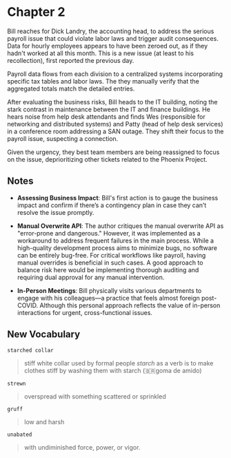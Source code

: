
# Chapter 2

Bill reaches for Dick Landry, the accounting head, to address the serious payroll issue that could violate labor laws
and trigger audit consequences. Data for hourly employees appears to have been zeroed out, as if they hadn't worked at
all this month. This is a new issue (at least to his recollection), first reported the previous day.

Payroll data flows from each division to a centralized systems incorporating specific tax tables and labor laws. The 
they manually verify that the aggregated totals match the detailed entries.

After evaluating the business risks, Bill heads to the IT building, noting the stark contrast in maintenance between 
the IT and finance buildings. He hears noise from help desk attendants and finds Wes (responsible for networking 
and distributed systems) and Patty (head of help desk services) in a conference room addressing a SAN outage. They 
shift their focus to the payroll issue, suspecting a connection.

Given the urgency, they best team members are being reassigned to focus on the issue, deprioritizing other tickets 
related to the Phoenix Project.

## Notes

- **Assessing Business Impact**: Bill's first action is to gauge the business impact and confirm if there’s a 
contingency plan in case they can’t resolve the issue promptly.

- **Manual Overwrite API**: The author critiques the manual overwrite API as "error-prone and dangerous." However, it 
was implemented as a workaround to address frequent failures in the main process. While a high-quality development 
process aims to minimize bugs, no software can be entirely bug-free. For critical workflows like payroll, having 
manual overrides is beneficial in such cases. A good approach to balance risk here would be implementing thorough 
auditing and requiring dual approval for any manual intervention.

- **In-Person Meetings**: Bill physically visits various departments to engage with his colleagues—a practice that 
feels almost foreign post-COVID. Although this personal approach reflects the value of in-person interactions for 
urgent, cross-functional issues.

## New Vocabulary

`starched collar`

> stiff white collar used by formal people
> *starch* as a verb is to make clothes stiff by washing them with starch (🇧🇷goma de amido)

`strewn`

> overspread with something scattered or sprinkled 

`gruff`

> low and harsh

`unabated`

> with undiminished force, power, or vigor.


